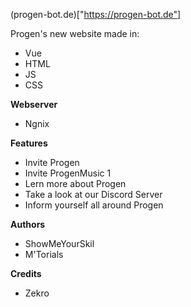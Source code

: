 (progen-bot.de)["https://progen-bot.de"]

Progen's new website made in:
- Vue
- HTML
- JS
- CSS

**Webserver**

- Ngnix

**Features**

- Invite Progen
- Invite ProgenMusic 1 
- Lern more about Progen
- Take a look at our Discord Server
- Inform yourself all around Progen

**Authors**

- ShowMeYourSkil
- M'Torials

**Credits**
- Zekro